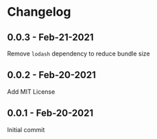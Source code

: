 # Changelog

## 0.0.3 - Feb-21-2021

Remove `lodash` dependency to reduce bundle size

## 0.0.2 - Feb-20-2021

Add MIT License

## 0.0.1 - Feb-20-2021

Initial commit
